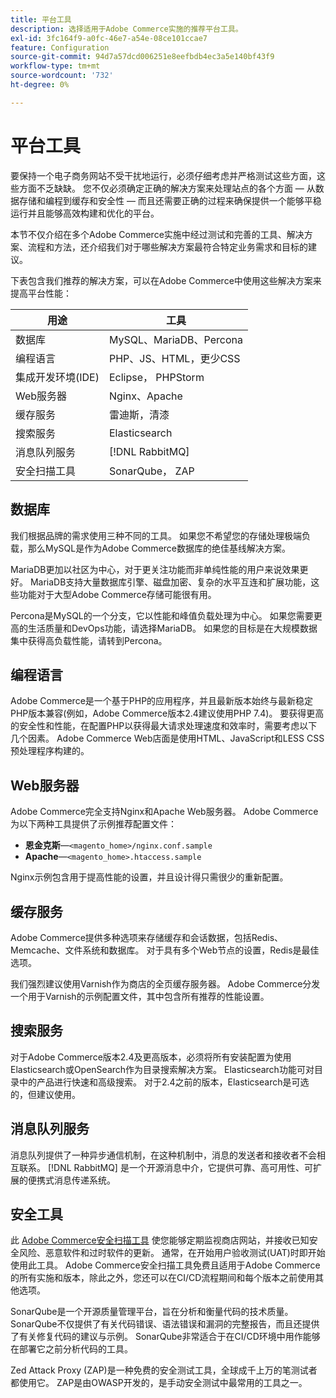 ```yaml
---
title: 平台工具
description: 选择适用于Adobe Commerce实施的推荐平台工具。
exl-id: 3fc164f9-a0fc-46e7-a54e-08ce101ccae7
feature: Configuration
source-git-commit: 94d7a57dcd006251e8eefbdb4ec3a5e140bf43f9
workflow-type: tm+mt
source-wordcount: '732'
ht-degree: 0%

---
```


# 平台工具

要保持一个电子商务网站不受干扰地运行，必须仔细考虑并严格测试这些方面，这些方面不乏缺缺。 您不仅必须确定正确的解决方案来处理站点的各个方面 — 从数据存储和编程到缓存和安全性 — 而且还需要正确的过程来确保提供一个能够平稳运行并且能够高效构建和优化的平台。

本节不仅介绍在多个Adobe Commerce实施中经过测试和完善的工具、解决方案、流程和方法，还介绍我们对于哪些解决方案最符合特定业务需求和目标的建议。

下表包含我们推荐的解决方案，可以在Adobe Commerce中使用这些解决方案来提高平台性能：

| 用途 | 工具 |
|------------------------------------------|-------------------------|
| 数据库 | MySQL、MariaDB、Percona |
| 编程语言 | PHP、JS、HTML，更少CSS |
| 集成开发环境(IDE) | Eclipse， PHPStorm |
| Web服务器 | Nginx、Apache |
| 缓存服务 | 雷迪斯，清漆 |
| 搜索服务 | Elasticsearch |
| 消息队列服务 | [!DNL RabbitMQ] |
| 安全扫描工具 | SonarQube， ZAP |

## 数据库

我们根据品牌的需求使用三种不同的工具。 如果您不希望您的存储处理极端负载，那么MySQL是作为Adobe Commerce数据库的绝佳基线解决方案。

MariaDB更加以社区为中心，对于更关注功能而非单纯性能的用户来说效果更好。 MariaDB支持大量数据库引擎、磁盘加密、复杂的水平互连和扩展功能，这些功能对于大型Adobe Commerce存储可能很有用。

Percona是MySQL的一个分支，它以性能和峰值负载处理为中心。 如果您需要更高的生活质量和DevOps功能，请选择MariaDB。 如果您的目标是在大规模数据集中获得高负载性能，请转到Percona。

## 编程语言

Adobe Commerce是一个基于PHP的应用程序，并且最新版本始终与最新稳定PHP版本兼容(例如，Adobe Commerce版本2.4建议使用PHP 7.4)。 要获得更高的安全性和性能，在配置PHP以获得最大请求处理速度和效率时，需要考虑以下几个因素。 Adobe Commerce Web店面是使用HTML、JavaScript和LESS CSS预处理程序构建的。

## Web服务器

Adobe Commerce完全支持Nginx和Apache Web服务器。 Adobe Commerce为以下两种工具提供了示例推荐配置文件：

- **恩金克斯**—`<magento_home>/nginx.conf.sample`
- **Apache**—`<magento_home>.htaccess.sample`

Nginx示例包含用于提高性能的设置，并且设计得只需很少的重新配置。

## 缓存服务

Adobe Commerce提供多种选项来存储缓存和会话数据，包括Redis、Memcache、文件系统和数据库。 对于具有多个Web节点的设置，Redis是最佳选项。

我们强烈建议使用Varnish作为商店的全页缓存服务器。 Adobe Commerce分发一个用于Varnish的示例配置文件，其中包含所有推荐的性能设置。

## 搜索服务

对于Adobe Commerce版本2.4及更高版本，必须将所有安装配置为使用Elasticsearch或OpenSearch作为目录搜索解决方案。 Elasticsearch功能可对目录中的产品进行快速和高级搜索。 对于2.4之前的版本，Elasticsearch是可选的，但建议使用。

## 消息队列服务

消息队列提供了一种异步通信机制，在这种机制中，消息的发送者和接收者不会相互联系。 [!DNL RabbitMQ] 是一个开源消息中介，它提供可靠、高可用性、可扩展的便携式消息传递系统。

## 安全工具

此 [Adobe Commerce安全扫描工具](https://docs.magento.com/user-guide/magento/security-scan.html) 使您能够定期监视商店网站，并接收已知安全风险、恶意软件和过时软件的更新。 通常，在开始用户验收测试(UAT)时即开始使用此工具。 Adobe Commerce安全扫描工具免费且适用于Adobe Commerce的所有实施和版本，除此之外，您还可以在CI/CD流程期间和每个版本之前使用其他选项。

SonarQube是一个开源质量管理平台，旨在分析和衡量代码的技术质量。 SonarQube不仅提供了有关代码错误、语法错误和漏洞的完整报告，而且还提供了有关修复代码的建议与示例。 SonarQube非常适合于在CI/CD环境中用作能够在部署它之前分析代码的工具。

Zed Attack Proxy (ZAP)是一种免费的安全测试工具，全球成千上万的笔测试者都使用它。 ZAP是由OWASP开发的，是手动安全测试中最常用的工具之一。
